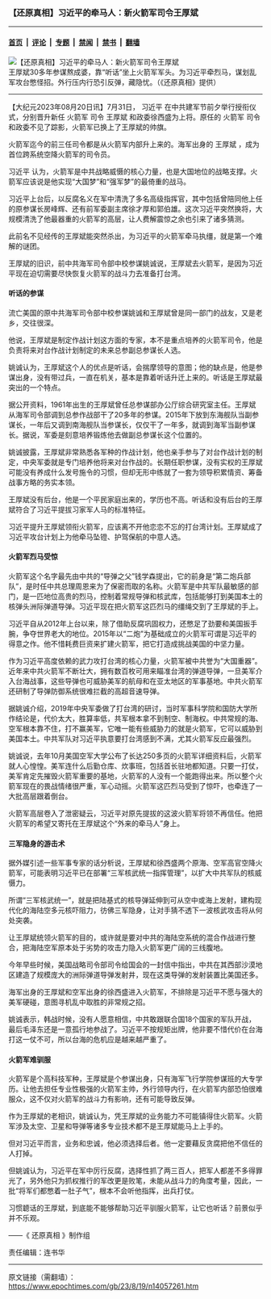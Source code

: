 ### 【还原真相】习近平的牵马人：新火箭军司令王厚斌

---

#### [首页](../../../..?n14057261) &nbsp;|&nbsp; [评论](../../../../../epoch-comment?n14057261) &nbsp;|&nbsp; [专题](../../../../../epoch-special?n14057261) &nbsp;|&nbsp; [禁闻](../../../../../epoch-news?n14057261) &nbsp;|&nbsp; [禁书](../../../../../books?n14057261) &nbsp;|&nbsp; [翻墙](https://github.com/gfw-breaker/nogfw/blob/master/README.md?n14057261)


<div><img alt="【还原真相】习近平的牵马人：新火箭军司令王厚斌" class="attachment-djy_600_400 size-djy_600_400 wp-post-image" src="https://i.epochtimes.com/assets/uploads/2023/08/id14057573-1200x800-600x400.jpg"/>
<div class="caption">
 王厚斌30多年参谋熬成婆，靠“听话”坐上火箭军军头。为习近平牵烈马，谋划乱军攻台憋怪招。外行压内行恐引反弹，藏隐忧。（《还原真相》提供）
</div></div><hr/><div class="post_content" id="artbody" itemprop="articleBody">
 <!-- article content begin -->
 <p>
  【大纪元2023年08月20日讯】7月31日，
  <ok href="https://www.epochtimes.com/gb/tag/%E4%B9%A0%E8%BF%91%E5%B9%B3.html">
   习近平
  </ok>
  在中共建军节前夕举行授衔仪式，分别晋升新任
  <ok href="https://www.epochtimes.com/gb/tag/%E7%81%AB%E7%AE%AD%E5%86%9B.html">
   火箭军
  </ok>
  司令
  <ok href="https://www.epochtimes.com/gb/tag/%E7%8E%8B%E5%8E%9A%E6%96%8C.html">
   王厚斌
  </ok>
  和政委徐西盛为上将。原任的
  <ok href="https://www.epochtimes.com/gb/tag/%E7%81%AB%E7%AE%AD%E5%86%9B.html">
   火箭军
  </ok>
  司令和政委不见了踪影，火箭军已换上了王厚斌的帅旗。
 </p>
 <p>
  火箭军迄今的前三任司令都是从火箭军内部升上来的。海军出身的
  <ok href="https://www.epochtimes.com/gb/tag/%E7%8E%8B%E5%8E%9A%E6%96%8C.html">
   王厚斌
  </ok>
  ，成为首位跨系统空降火箭军的司令员。
 </p>
 <p>
  <center>
  </center>
  <p>
   <ok href="https://www.epochtimes.com/gb/tag/%E4%B9%A0%E8%BF%91%E5%B9%B3.html">
    习近平
   </ok>
   认为，火箭军是中共战略威慑的核心力量，也是大国地位的战略支撑。火箭军应该说是他实现“大国梦”和“强军梦”的最倚重的战马。
  </p>
  <p>
   习近平上台后，以反腐名义在军中清洗了多名高级指挥官，其中包括曾陪同他上任的原参谋长房峰辉、还有前军委副主席徐才厚和郭伯雄。这次习近平突然换将，大规模清洗了他最器重的火箭军的高层，让人费解震惊之余也引来了诸多猜测。
  </p>
  <p>
   此前名不见经传的王厚斌能突然杀出，为习近平的火箭军牵马执缰，就是第一个难解的谜团。
  </p>
  <p>
   王厚斌的旧识，前中共海军司令部中校参谋姚诚说，王厚斌去火箭军，是因为习近平现在迫切需要尽快恢复火箭军的战斗力去准备打台湾。
  </p>
  <h4>
   听话的参谋
  </h4>
  <p>
   流亡美国的原中共海军司令部中校参谋姚诚和王厚斌曾是同一部门的战友，又是老乡，交往很深。
  </p>
  <p>
   他说，王厚斌是制定作战计划这方面的专家，本不是重点培养的火箭军司令，他是负责将来对台作战计划制定的未来总参副总参谋长人选。
  </p>
  <p>
   姚诚认为，王厚斌这个人的优点是听话，会揣摩领导的意图；他的缺点是，他是参谋出身，没有带过兵，一直在机关，基本是靠着听话升迁上来的。听话是王厚斌最突出的一个特点。
  </p>
  <p>
   据公开资料，1961年出生的王厚斌曾任总参谋部办公厅综合研究室主任。王厚斌从海军司令部调到总参作战部干了20多年的参谋。2015年下放到东海舰队当副参谋长，一年后又调到南海舰队当参谋长，仅仅干了一年多，就调到海军当副参谋长。据说，军委是刻意培养锻炼他去做副总参谋长这个位置的。
  </p>
  <p>
   姚诚披露，王厚斌非常熟悉各军种的作战计划，他也亲手参与了对台作战计划的制定，中央军委就是专门培养他将来对台作战的。长期任职参谋，没有实权的王厚斌可能没有养成什么发号施令的习惯，但却无形中练就了一套为领导积累情资、筹备战事方略的务实本领。
  </p>
  <p>
   王厚斌没有后台，他是一个平民家庭出来的，学历也不高。听话和没有后台的王厚斌符合了习近平提拔习家军人马的标准特征。
  </p>
  <p>
   习近平提升王厚斌领衔火箭军，应该离不开他恋恋不忘的打台湾计划。王厚斌成了习近平攻台计划上为他牵马坠镫、护驾保航的中意人选。
  </p>
  <h4>
   火箭军烈马受惊
  </h4>
  <p>
   火箭军这个名字最先由中共的“导弹之父”钱学森提出，它的前身是“第二炮兵部队”，是时任中共总理周恩来为了保密而取的名称。火箭军是中共军队最敏感的部门，是一匹地位高贵的烈马，控制着常规导弹和核武库，包括能够打到美国本土的核弹头洲际弹道导弹。习近平现在把火箭军这匹烈马的缰绳交到了王厚斌的手上。
  </p>
  <p>
   习近平自从2012年上台以来，除了借助反腐巩固权力，还憋足了劲要和美国扳手腕，争夺世界老大的地位。2015年以“二炮”为基础成立的火箭军可谓是习近平的得意之作。他不惜耗费巨资来扩建火箭军，把它打造成挑战美国的中坚力量。
  </p>
  <p>
   作为习近平高度依赖的武力攻打台湾的核心力量，火箭军被中共誉为“大国重器”。近年来中共火箭军不断壮大，拥有数百枚可用来瞄准台湾的弹道导弹，一旦美军介入台海战事，这些导弹也可威胁美军的航母和在亚太地区的军事基地。中共火箭军还研制了导弹防御系统很难拦截的高超音速导弹。
  </p>
  <p>
   据姚诚介绍，2019年中央军委做了打台湾的研讨，当时军事科学院和国防大学所作结论是，代价太大，胜算率低，共军根本拿不到制空、制海权。中共常规的海、空军根本靠不住，打不赢美军，它唯一能有些威胁力的就是火箭军，它可以威胁到美国本土。中共军队对习近平执意要打台湾感到不满，尤其火箭军反应最强烈。
  </p>
  <p>
   姚诚说，去年10月美国空军大学公布了长达250多页的火箭军详细资料后，火箭军就人心惶惶。美军连什么后勤仓库、炊事班，包括首长驻地都知道。只要一打仗，美军肯定先摧毁火箭军重要的基地，火箭军的人没有一个能跑得出来。所以整个火箭军现在的畏战情绪很严重，军心动摇。火箭军这匹烈马受到了惊吓，也牵连了一大批高层跟着倒台。
  </p>
  <p>
   火箭军高层卷入了泄密疑云，习近平对原先提拔的这波火箭军将领不再信任。他把火箭军的希望又寄托在王厚斌这个“外来的牵马人”身上。
  </p>
  <p>
   <center>
   </center>
   <h4>
    三军隐身的游击术
   </h4>
   <p>
    据外媒引述一些军事专家的话分析说，王厚斌和徐西盛两个原海、空军高官空降火箭军，可能表明习近平已在部署“三军核武统一指挥管理”，以扩大中共军队的核威慑力。
   </p>
   <p>
    所谓“三军核武统一”，就是把陆基式的核导弹延伸到可从空中或海上发射，建构现代化的海陆空多元核吓阻力，彷佛三军隐身，让对手猜不透下一波核武攻击将从何处突袭。
   </p>
   <p>
    让王厚斌统领火箭军的目的，或许就是要对中共的海陆空系统的混合作战进行整合，把海陆空军原本处于劣势的攻击力隐入火箭军更广阔的三线腹地。
   </p>
   <p>
    今年早些时候，美国战略司令部司令给国会的一封信中指出，中共在其西部沙漠地区建造了规模庞大的洲际弹道导弹发射井，现在这类导弹的发射装置比美国还多。
   </p>
   <p>
    海军出身的王厚斌和空军出身的徐西盛进入火箭军，不排除是习近平不愿与强大的美军硬碰，意图寻机乱中取胜的非常规之招。
   </p>
   <p>
    姚诚表示，韩战时候，没有人愿意相信，中共敢跟联合国18个国家的军队开战，最后毛泽东还是一意孤行地参战了。习近平不按规矩出牌，他非要不惜代价在台海打这一仗不可，所以台海的危机应是越来越严重了。
   </p>
   <h4>
    火箭军难驯服
   </h4>
   <p>
    火箭军是个高科技军种，王厚斌是个参谋出身，只有海军飞行学院参谋班的大专学历。让他去担任专业性极强的火箭军主帅，外行领导内行，在火箭军内部恐怕很难服众，这不仅对火箭军的战斗力有影响，还有可能导致反弹。
   </p>
   <p>
    作为王厚斌的老相识，姚诚认为，凭王厚斌的业务能力不可能镇得住火箭军。火箭军涉及太空、卫星和导弹等诸多专业技术都不是王厚斌能马上上手的。
   </p>
   <p>
    但对习近平而言，业务和忠诚，他必须选择后者。他一定要藉反贪腐把他不信任的人打掉。
   </p>
   <p>
    但姚诚认为，习近平在军中厉行反腐，选择性抓了两三百人，把军人都差不多得罪光了，另外他只为抓权推行的军改更是败笔，未能从战斗力的角度考量，因此，一批“将军们都憋着一肚子气”，根本不会听他指挥，出兵打仗。
   </p>
   <p>
    习惯聼话的王厚斌，到底能不能够帮助习近平驯服火箭军，让它也听话？前景似乎并不乐观。
   </p>
   <p>
    ——《
    <ok href="https://www.epochtimes.com/gb/tag/%E9%82%84%E5%8E%9F%E7%9C%9F%E7%9B%B8.html">
     还原真相
    </ok>
    》制作组
   </p>
   <p>
    责任编辑：连书华
   </p>
   <!-- article content end -->
   <div id="below_article_ad">
   </div>
  </p>
 </p>
</div>


---

原文链接（需翻墙）：https://www.epochtimes.com/gb/23/8/19/n14057261.htm